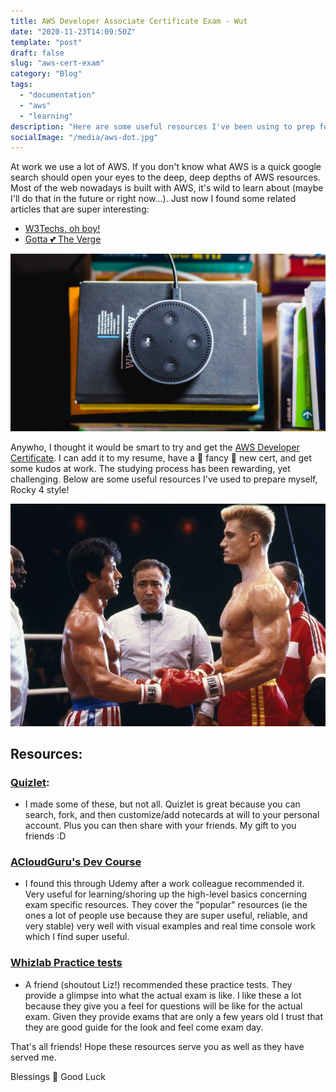 ```yaml
---
title: AWS Developer Associate Certificate Exam - Wut
date: "2020-11-23T14:09:50Z"
template: "post"
draft: false
slug: "aws-cert-exam"
category: "Blog"
tags:
  - "documentation"
  - "aws"
  - "learning"
description: "Here are some useful resources I've been using to prep for the AWS Developer Associate Certificate Exam"
socialImage: "/media/aws-dot.jpg"
---
```


At work we use a lot of AWS. If you don't know what AWS is a quick google search should open your eyes to the deep, deep depths of AWS resources. Most of the web nowadays is built with AWS, it's wild to learn about (maybe I'll do that in the future or right now...). Just now I found some related articles that are super interesting:
- [W3Techs, oh boy!](https://w3techs.com/technologies/details/ho-amazon)
- [Gotta 💕 The Verge](https://www.theverge.com/2018/7/28/17622792/plugin-use-the-internet-without-the-amazon-cloud#:~:text=Share%20this%20story&text=Amazon%20servers%20make%20up%20so,visible%20connection%20to%20the%20company.)

![an amazon dot](/media/aws-dot.jpg)

Anywho, I thought it would be smart to try and get the [AWS Developer Certificate](https://aws.amazon.com/certification/certified-developer-associate/). I can add it to my resume, have a 💫 fancy 💫 new cert, and get some kudos at work. The studying process has been rewarding, yet challenging. Below are some useful resources I've used to prepare myself, Rocky 4 style!

![rocky vs drago](/media/rocky-4.jpg)

## Resources:

### [Quizlet](https://quizlet.com/549134015/aws-certified-developer-associate-2020-flash-cards/):
- I made some of these, but not all. Quizlet is great because you can search, fork, and then customize/add notecards at will to your personal account. Plus you can then share with your friends. My gift to you friends :D

### [ACloudGuru's Dev Course](https://www.udemy.com/course/aws-certified-developer-associate/)
- I found this through Udemy after a work colleague recommended it. Very useful for learning/shoring up the high-level basics concerning exam specific resources. They cover the "popular" resources (ie the ones a lot of people use because they are super useful, reliable, and very stable) very well with visual examples and real time console work which I find super useful.

### [Whizlab Practice tests](https://www.whizlabs.com/aws-developer-associate/practice-tests/)
- A friend (shoutout Liz!) recommended these practice tests. They provide a glimpse into what the actual exam is like. I like these  a lot because they give you a feel for questions will be like for the actual exam. Given they provide exams that are only a few years old I trust that they are good guide for the look and feel come exam day.

That's all friends! Hope these resources serve you as well as they have served me.

Blessings 🙏 Good Luck
